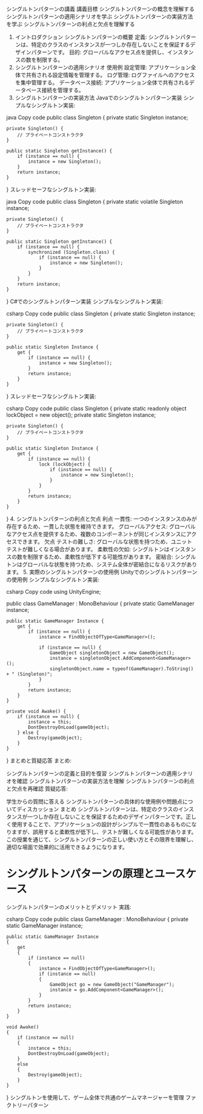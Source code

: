 シングルトンパターンの講義
講義目標
シングルトンパターンの概念を理解する
シングルトンパターンの適用シナリオを学ぶ
シングルトンパターンの実装方法を学ぶ
シングルトンパターンの利点と欠点を理解する
1. イントロダクション
シングルトンパターンの概要
定義: シングルトンパターンは、特定のクラスのインスタンスが一つしか存在しないことを保証するデザインパターンです。
目的: グローバルなアクセス点を提供し、インスタンスの数を制限する。
2. シングルトンパターンの適用シナリオ
使用例
設定管理: アプリケーション全体で共有される設定情報を管理する。
ログ管理: ログファイルへのアクセスを集中管理する。
データベース接続: アプリケーション全体で共有されるデータベース接続を管理する。
3. シングルトンパターンの実装方法
Javaでのシングルトンパターン実装
シンプルなシングルトン実装:

java
Copy code
public class Singleton {
    private static Singleton instance;

    private Singleton() {
        // プライベートコンストラクタ
    }

    public static Singleton getInstance() {
        if (instance == null) {
            instance = new Singleton();
        }
        return instance;
    }
}
スレッドセーフなシングルトン実装:

java
Copy code
public class Singleton {
    private static volatile Singleton instance;

    private Singleton() {
        // プライベートコンストラクタ
    }

    public static Singleton getInstance() {
        if (instance == null) {
            synchronized (Singleton.class) {
                if (instance == null) {
                    instance = new Singleton();
                }
            }
        }
        return instance;
    }
}
C#でのシングルトンパターン実装
シンプルなシングルトン実装:

csharp
Copy code
public class Singleton {
    private static Singleton instance;

    private Singleton() {
        // プライベートコンストラクタ
    }

    public static Singleton Instance {
        get {
            if (instance == null) {
                instance = new Singleton();
            }
            return instance;
        }
    }
}
スレッドセーフなシングルトン実装:

csharp
Copy code
public class Singleton {
    private static readonly object lockObject = new object();
    private static Singleton instance;

    private Singleton() {
        // プライベートコンストラクタ
    }

    public static Singleton Instance {
        get {
            if (instance == null) {
                lock (lockObject) {
                    if (instance == null) {
                        instance = new Singleton();
                    }
                }
            }
            return instance;
        }
    }
}
4. シングルトンパターンの利点と欠点
利点
一貫性: 一つのインスタンスのみが存在するため、一貫した状態を維持できます。
グローバルアクセス: グローバルなアクセス点を提供するため、複数のコンポーネントが同じインスタンスにアクセスできます。
欠点
テストの難しさ: グローバルな状態を持つため、ユニットテストが難しくなる場合があります。
柔軟性の欠如: シングルトンはインスタンスの数を制限するため、柔軟性が低下する可能性があります。
密結合: シングルトンはグローバルな状態を持つため、システム全体が密結合になるリスクがあります。
5. 実際のシングルトンパターンの使用例
Unityでのシングルトンパターンの使用例
シンプルなシングルトン実装:

csharp
Copy code
using UnityEngine;

public class GameManager : MonoBehaviour {
    private static GameManager instance;

    public static GameManager Instance {
        get {
            if (instance == null) {
                instance = FindObjectOfType<GameManager>();

                if (instance == null) {
                    GameObject singletonObject = new GameObject();
                    instance = singletonObject.AddComponent<GameManager>();
                    singletonObject.name = typeof(GameManager).ToString() + " (Singleton)";
                }
            }
            return instance;
        }
    }

    private void Awake() {
        if (instance == null) {
            instance = this;
            DontDestroyOnLoad(gameObject);
        } else {
            Destroy(gameObject);
        }
    }
}
まとめと質疑応答
まとめ:

シングルトンパターンの定義と目的を復習
シングルトンパターンの適用シナリオを確認
シングルトンパターンの実装方法を理解
シングルトンパターンの利点と欠点を再確認
質疑応答:

学生からの質問に答える
シングルトンパターンの具体的な使用例や問題点についてディスカッション
まとめ
シングルトンパターンは、特定のクラスのインスタンスが一つしか存在しないことを保証するためのデザインパターンです。正しく使用することで、アプリケーションの設計がシンプルで一貫性のあるものになりますが、誤用すると柔軟性が低下し、テストが難しくなる可能性があります。この授業を通じて、シングルトンパターンの正しい使い方とその限界を理解し、適切な場面で効果的に活用できるようになります。











# シングルトンパターンの原理とユースケース
シングルトンパターンのメリットとデメリット
実践:

csharp
Copy code
public class GameManager : MonoBehaviour
{
    private static GameManager instance;

    public static GameManager Instance
    {
        get
        {
            if (instance == null)
            {
                instance = FindObjectOfType<GameManager>();
                if (instance == null)
                {
                    GameObject go = new GameObject("GameManager");
                    instance = go.AddComponent<GameManager>();
                }
            }
            return instance;
        }
    }

    void Awake()
    {
        if (instance == null)
        {
            instance = this;
            DontDestroyOnLoad(gameObject);
        }
        else
        {
            Destroy(gameObject);
        }
    }
}
シングルトンを使用して、ゲーム全体で共通のゲームマネージャーを管理
ファクトリーパターン
















